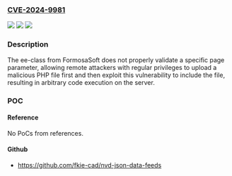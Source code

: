 ### [CVE-2024-9981](https://cve.mitre.org/cgi-bin/cvename.cgi?name=CVE-2024-9981)
![](https://img.shields.io/static/v1?label=Product&message=ee-class&color=blue)
![](https://img.shields.io/static/v1?label=Version&message=0%3C%2020240326.13r14494%20&color=brighgreen)
![](https://img.shields.io/static/v1?label=Vulnerability&message=CWE-98%20Improper%20Control%20of%20Filename%20for%20Include%2FRequire%20Statement%20in%20PHP%20Program%20('PHP%20Remote%20File%20Inclusion')&color=brighgreen)

### Description

The ee-class from FormosaSoft does not properly validate a specific page parameter, allowing remote attackers with regular privileges to upload a malicious PHP file first and then exploit this vulnerability to include the file, resulting in arbitrary code execution on the server.

### POC

#### Reference
No PoCs from references.

#### Github
- https://github.com/fkie-cad/nvd-json-data-feeds


